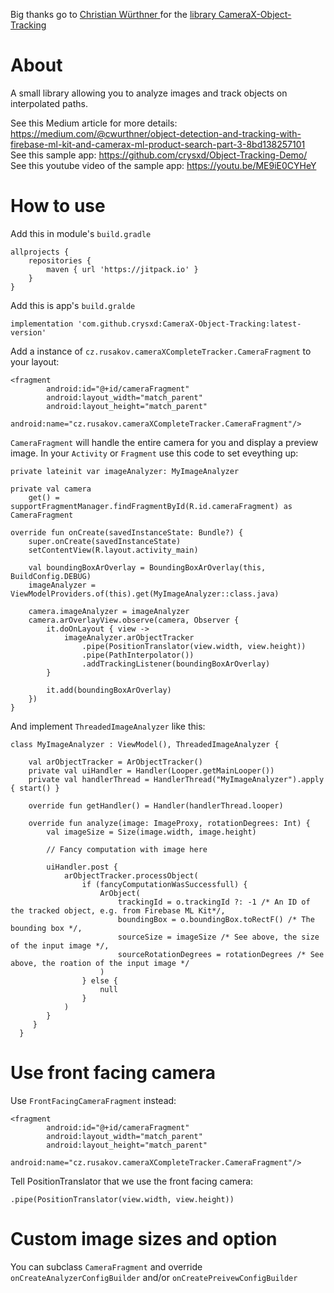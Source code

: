 Big thanks go to [Christian Würthner
](https://github.com/crysxd) for the [library CameraX-Object-Tracking](https://github.com/crysxd/CameraX-Object-Tracking)

# About
A small library allowing you to analyze images and track objects on interpolated paths.

See this Medium article for more details: https://medium.com/@cwurthner/object-detection-and-tracking-with-firebase-ml-kit-and-camerax-ml-product-search-part-3-8bd138257101  
See this sample app: https://github.com/crysxd/Object-Tracking-Demo/  
See this youtube video of the sample app: https://youtu.be/ME9iE0CYHeY  

# How to use

Add this in module's `build.gradle`
    
    allprojects {
        repositories {
            maven { url 'https://jitpack.io' }
        }
    }

Add this is app's `build.gralde`

    implementation 'com.github.crysxd:CameraX-Object-Tracking:latest-version'

Add a instance of `cz.rusakov.cameraXCompleteTracker.CameraFragment` to your layout:

    <fragment
            android:id="@+id/cameraFragment"
            android:layout_width="match_parent"
            android:layout_height="match_parent"
            android:name="cz.rusakov.cameraXCompleteTracker.CameraFragment"/>
            
`CameraFragment` will handle the entire camera for you and display a preview image. In your `Activity` or `Fragment` use this code to set eveything up:

    private lateinit var imageAnalyzer: MyImageAnalyzer

    private val camera
        get() = supportFragmentManager.findFragmentById(R.id.cameraFragment) as CameraFragment

    override fun onCreate(savedInstanceState: Bundle?) {
        super.onCreate(savedInstanceState)
        setContentView(R.layout.activity_main)

        val boundingBoxArOverlay = BoundingBoxArOverlay(this, BuildConfig.DEBUG)
        imageAnalyzer = ViewModelProviders.of(this).get(MyImageAnalyzer::class.java)

        camera.imageAnalyzer = imageAnalyzer
        camera.arOverlayView.observe(camera, Observer {
            it.doOnLayout { view ->
                imageAnalyzer.arObjectTracker
                    .pipe(PositionTranslator(view.width, view.height))
                    .pipe(PathInterpolator())
                    .addTrackingListener(boundingBoxArOverlay)
            }

            it.add(boundingBoxArOverlay)
        })
    }
    
And implement `ThreadedImageAnalyzer` like this:

    class MyImageAnalyzer : ViewModel(), ThreadedImageAnalyzer {

        val arObjectTracker = ArObjectTracker()
        private val uiHandler = Handler(Looper.getMainLooper())
        private val handlerThread = HandlerThread("MyImageAnalyzer").apply { start() }

        override fun getHandler() = Handler(handlerThread.looper)

        override fun analyze(image: ImageProxy, rotationDegrees: Int) {
            val imageSize = Size(image.width, image.height)

            // Fancy computation with image here

            uiHandler.post {
                arObjectTracker.processObject(
                    if (fancyComputationWasSuccessfull) {
                        ArObject(
                            trackingId = o.trackingId ?: -1 /* An ID of the tracked object, e.g. from Firebase ML Kit*/,
                            boundingBox = o.boundingBox.toRectF() /* The bounding box */,
                            sourceSize = imageSize /* See above, the size of the input image */,
                            sourceRotationDegrees = rotationDegrees /* See above, the roation of the input image */
                        )
                    } else {
                        null
                    }
                )
            }
         }   
      }

# Use front facing camera

Use `FrontFacingCameraFragment` instead:

    <fragment
            android:id="@+id/cameraFragment"
            android:layout_width="match_parent"
            android:layout_height="match_parent"
            android:name="cz.rusakov.cameraXCompleteTracker.CameraFragment"/>
            
Tell PositionTranslator that we use the front facing camera:

    .pipe(PositionTranslator(view.width, view.height))
    
# Custom image sizes and option

You can subclass `CameraFragment` and override `onCreateAnalyzerConfigBuilder` and/or `onCreatePreivewConfigBuilder`
